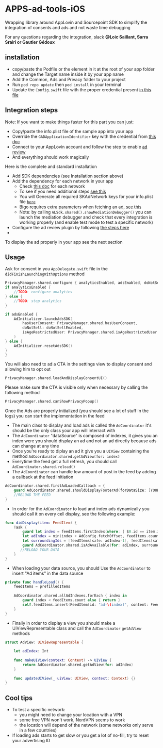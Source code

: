 # APPS-ad-tools-iOS

Wrapping library around AppLovin and Sourcepoint SDK to simplify the integration of consents and ads and not waste time debugging

For any questions regarding the integration, slack **@Loic Saillant, Sarra Srairi or Gautier Gédoux**

## installation

* copy/paste the Podfile or the element in it at the root of your app folder and change the Target name inside it by your app name
* Add the Common, Ads and Privacy folder to your project
* Run `pod repo update` then `pod install` in your terminal
* Update the `Config.swift` file with the proper credential present [in this file](https://docs.google.com/spreadsheets/d/10GfnMXMkHk4YTUA1xX9oIcqg-vzzLkAdiWUDXRK9lU8/edit?pli=1#gid=0)

## Integration steps

Note: If you want to make things faster for this part you can just:
   * Copy/paste the info.plist file of the sample app into your app
   * Override the `GADApplicationIdentifier` key with the credential from [this doc](https://docs.google.com/spreadsheets/d/10GfnMXMkHk4YTUA1xX9oIcqg-vzzLkAdiWUDXRK9lU8/edit?pli=1#gid=0)
   * Connect to your AppLovin account and follow the step to enable [ad review](https://developers.applovin.com/en/ios/overview/integration#enable-ad-review)
   * And everything should work magically

Here is the complete and standard installation

* Add SDK dependencies (see Installation section above)
* Add the dependency for each network in your app
    * Check [this doc](https://developers.applovin.com/en/ios/preparing-mediated-networks) for each network
    * To see if you need additional steps [see this](https://developers.applovin.com/en/ios/testing-networks/mediation-debugger/)
    * You will Generate all required SKAdNetwork keys for your info.plist file [`here`](https://developers.applovin.com/en/ios/overview/skadnetwork/)
    * Bigo requires extra parameters when fetching an ad, [see this](https://www.bigossp.com/guide/sdk/ios/mediation/maxAdapter#5-load-and-show-an-ad)
    * Note: by calling `ALSdk.shared().showMediationDebugger()`
      you can launch the mediation debugger and check that every integration is working properly
      (and enable test mode to test a specific network)   
* Configure the ad review plugin by following [the steps here](https://developers.applovin.com/en/ios/overview/integration#enable-ad-review)
* 

To display the ad properly in your app see the next section

## Usage

Ask for consent in you `AppDelegate.swift` file in the `didFinishLaunchingWithOptions` method

```swift
PrivacyManager.shared.configure { analyticsEnabled, adsEnabled, doNotSellEnabled in
if analyticsEnabled {
    //TODO: configure analytics
} else {
    //TODO: stop analytics
}

if adsEnabled {
    AdInitializer.launchAdsSDK(
        hasUserConsent: PrivacyManager.shared.hasUserConsent,
        doNotSell: doNotSellEnabled,
        isAgeRestrictedUser: PrivacyManager.shared.isAgeRestrictedUser
    )
} else {
    AdInitializer.resetAdsSDK()
}
}
```

You will also need to ad a CTA in the settings view to display consent and allowing him to opt out

```swift
PrivacyManager.shared.loadAndDisplayConsentUI()     
```

Please make sure the CTA is visible only when necessary by calling the following method
```swift
PrivacyManager.shared.canShowPrivacyPopup()     
```


Once the Ads are properly initialized (you should see a lot of stuff in the logs) you can start the implementation in the feed

* The main class to display and load ads is called the `AdCoordinator` it's should be the only class your app will interract with
* The `AdCoordinator` "dataSource" is composed of indexes, it gives you an index were you should display an ad and not an ad directly because ads can change at any time
* Once you're ready to diplay an ad it give you a `UIView` containing the method `AdCoordinator.shared.getAdView(for: index)`
* Everytime the feed get a full refresh, you should call `AdCoordinator.shared.reload()`
* The `AdCoordinator` can handle low amount of post in the feed by adding a callback at the feed initiation
```swift
AdCoordinator.shared.firstAdLoadedCallback = {
    guard AdCoordinator.shared.shouldDisplayFooterAd(forDataSize: [YOUR DATA SIZE]) else { return }
    //RELOAD THE FEED
}
```

* In order for the `AdCoordinator` to load and index ads dynamically you should call it on every cell display, see the following example:
```swift
func didDisplay(item: FeedItem) {
    Task {
        guard let index = feedItems.firstIndex(where: { $0.id == item.id }) else { return }
        let adIndex = min(index + AdConfig.fetchOffset, feedItems.count) //We need to add an offset in order to not disturb the view generation
        let surroundingIds = [feedItems[safe: adIndex-1], feedItems[safe: adIndex+1]].compactMap { $0?.id } //this is used for Google Ad Mob integration
        guard AdCoordinator.shared.isAdAvailable(for: adIndex, surroundingIds: surroundingIds) else { return }
       //RELOAD YOUR DATA
    }
}
```

* When loading your data source, you should Use the `AdCoordinator` to insert "Ad items" in the data source
```swift
private func handleLoad() {
    feedItems = prefilledItems
    
    AdCoordinator.shared.allAdIndexes.forEach { index in
        guard index < feedItems.count else { return }
        self.feedItems.insert(FeedItem(id: "ad-\(index)", content: FeedItemContent.adIndex(index)), at: index)
    }
}
```

* Finally in order to display a view you should make a UIViewRepresentable class and call the `AdCoordinator` `getAdView` methods
```swift
struct AdView: UIViewRepresentable {
    
    let adIndex: Int
    
    func makeUIView(context: Context) -> UIView {
        return AdCoordinator.shared.getAdView(for: adIndex)
    }
    
    func updateUIView(_ uiView: UIView, context: Context) {}
}
```

## Cool tips

* To test a specific network:
    * you might need to change your location with a VPN
    * some free VPN won't work, NordVPN seems to work
    * the location will depend of the network (some networks only serve in a few countries)
* If loading ads starts to get slow or you get a lot of no-fill, try to reset your advertising ID
